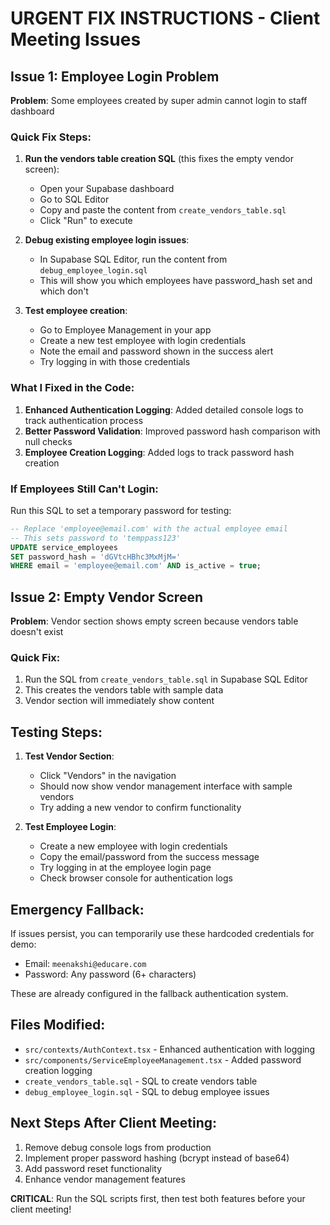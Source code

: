 # URGENT FIX INSTRUCTIONS - Client Meeting Issues

## Issue 1: Employee Login Problem
**Problem**: Some employees created by super admin cannot login to staff dashboard

### Quick Fix Steps:

1. **Run the vendors table creation SQL** (this fixes the empty vendor screen):
   - Open your Supabase dashboard
   - Go to SQL Editor
   - Copy and paste the content from `create_vendors_table.sql`
   - Click "Run" to execute

2. **Debug existing employee login issues**:
   - In Supabase SQL Editor, run the content from `debug_employee_login.sql`
   - This will show you which employees have password_hash set and which don't

3. **Test employee creation**:
   - Go to Employee Management in your app
   - Create a new test employee with login credentials
   - Note the email and password shown in the success alert
   - Try logging in with those credentials

### What I Fixed in the Code:

1. **Enhanced Authentication Logging**: Added detailed console logs to track authentication process
2. **Better Password Validation**: Improved password hash comparison with null checks
3. **Employee Creation Logging**: Added logs to track password hash creation

### If Employees Still Can't Login:

Run this SQL to set a temporary password for testing:
```sql
-- Replace 'employee@email.com' with the actual employee email
-- This sets password to 'temppass123'
UPDATE service_employees 
SET password_hash = 'dGVtcHBhc3MxMjM='
WHERE email = 'employee@email.com' AND is_active = true;
```

## Issue 2: Empty Vendor Screen
**Problem**: Vendor section shows empty screen because vendors table doesn't exist

### Quick Fix:
1. Run the SQL from `create_vendors_table.sql` in Supabase SQL Editor
2. This creates the vendors table with sample data
3. Vendor section will immediately show content

## Testing Steps:

1. **Test Vendor Section**:
   - Click "Vendors" in the navigation
   - Should now show vendor management interface with sample vendors
   - Try adding a new vendor to confirm functionality

2. **Test Employee Login**:
   - Create a new employee with login credentials
   - Copy the email/password from the success message
   - Try logging in at the employee login page
   - Check browser console for authentication logs

## Emergency Fallback:

If issues persist, you can temporarily use these hardcoded credentials for demo:
- Email: `meenakshi@educare.com`
- Password: Any password (6+ characters)

These are already configured in the fallback authentication system.

## Files Modified:
- `src/contexts/AuthContext.tsx` - Enhanced authentication with logging
- `src/components/ServiceEmployeeManagement.tsx` - Added password creation logging
- `create_vendors_table.sql` - SQL to create vendors table
- `debug_employee_login.sql` - SQL to debug employee issues

## Next Steps After Client Meeting:
1. Remove debug console logs from production
2. Implement proper password hashing (bcrypt instead of base64)
3. Add password reset functionality
4. Enhance vendor management features

**CRITICAL**: Run the SQL scripts first, then test both features before your client meeting!
